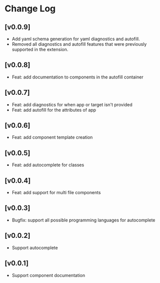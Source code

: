 # Change Log

## [v0.0.9]

- Add yaml schema generation for yaml diagnostics and autofill.
- Removed all diagnostics and autofill features that were previously supported in the extension.

## [v0.0.8]

- Feat: add documentation to components in the autofill container

## [v0.0.7]

- Feat: add diagnostics for when app or target isn't provided
- Feat: add autofill for the attributes of app

## [v0.0.6]

- Feat: add component template creation

## [v0.0.5]

- Feat: add autocomplete for classes

## [v0.0.4]

- Feat: add support for multi file components

## [v0.0.3]

- Bugfix: support all possible programming languages for autocomplete

## [v0.0.2]

- Support autocomplete

## [v0.0.1]

- Support component documentation
